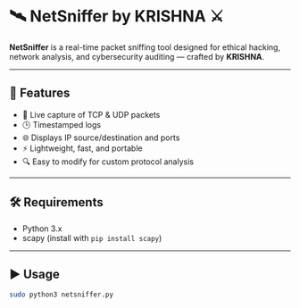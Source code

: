 # 🛰️ NetSniffer by KRISHNA ⚔️

**NetSniffer** is a real-time packet sniffing tool designed for ethical hacking, network analysis, and cybersecurity auditing — crafted by **KRISHNA**.

---

## 🚀 Features

- 📡 Live capture of TCP & UDP packets
- 🕒 Timestamped logs
- 🌐 Displays IP source/destination and ports
- ⚡ Lightweight, fast, and portable
- 🔍 Easy to modify for custom protocol analysis

---

## 🛠️ Requirements

- Python 3.x
- scapy (install with `pip install scapy`)

---

## ▶️ Usage

```bash
sudo python3 netsniffer.py
